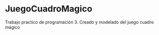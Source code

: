 # JuegoCuadroMagico

Trabajo practico de programación 3. Creado y modelado del juego cuadro mágico

